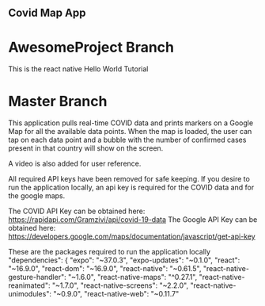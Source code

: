 ## Covid Map App
# AwesomeProject Branch
This is the react native Hello World Tutorial

# Master Branch
This application pulls real-time COVID data and prints markers on a Google Map for all the available data points. When the map is loaded, the user can tap on each data point and a bubble with the number of confirmed cases present in that country will show on the screen.

A video is also added for user reference.

All required API keys have been removed for safe keeping. If you desire to run the application locally, an api key is required for the COVID data and for the google maps.

The COVID API Key can be obtained here: https://rapidapi.com/Gramzivi/api/covid-19-data
The Google API Key can be obtained here: https://developers.google.com/maps/documentation/javascript/get-api-key

These are the packages required to run the application locally
  "dependencies": {
    "expo": "~37.0.3",
    "expo-updates": "~0.1.0",
    "react": "~16.9.0",
    "react-dom": "~16.9.0",
    "react-native": "~0.61.5",
    "react-native-gesture-handler": "~1.6.0",
    "react-native-maps": "^0.27.1",
    "react-native-reanimated": "~1.7.0",
    "react-native-screens": "~2.2.0",
    "react-native-unimodules": "~0.9.0",
    "react-native-web": "~0.11.7"

